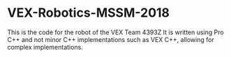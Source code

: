 # VEX-Robotics-MSSM-2018

This is the code for the robot of the VEX Team 4393Z
It is written using Pro C++ and not minor C++ implementations such as VEX C++, allowing for complex implementations.
